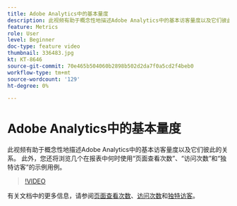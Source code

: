 ```yaml
---
title: Adobe Analytics中的基本量度
description: 此视频有助于概念性地描述Adobe Analytics中的基本访客量度以及它们彼此的关系。 此外，您还将浏览几个在报表中何时使用“页面查看次数”、“访问次数”和“独特访客”的示例用例。
feature: Metrics
role: User
level: Beginner
doc-type: feature video
thumbnail: 336483.jpg
kt: KT-8646
source-git-commit: 70e465b504060b2898b502d2da7f0a5cd2f4beb0
workflow-type: tm+mt
source-wordcount: '129'
ht-degree: 0%

---
```



# Adobe Analytics中的基本量度

此视频有助于概念性地描述Adobe Analytics中的基本访客量度以及它们彼此的关系。 此外，您还将浏览几个在报表中何时使用“页面查看次数”、“访问次数”和“独特访客”的示例用例。

>[!VIDEO](https://video.tv.adobe.com/v/336483/?quality=12&learn=on)

有关文档中的更多信息，请参阅[页面查看次数](https://experienceleague.adobe.com/docs/analytics/components/metrics/page-views.html)、[访问次数](https://experienceleague.adobe.com/docs/analytics/components/metrics/visits.html)和[独特访客](https://experienceleague.adobe.com/docs/analytics/components/metrics/unique-visitors.html)。
